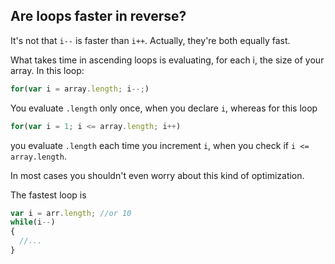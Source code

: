 ## Are loops faster in reverse?

It's not that `i--` is faster than `i++`. Actually, they're both equally fast.

What takes time in ascending loops is evaluating, for each i, the size of your array. In this loop:

```js
for(var i = array.length; i--;)
```
You evaluate `.length` only once, when you declare `i`, whereas for this loop

```js
for(var i = 1; i <= array.length; i++)
```
you evaluate `.length` each time you increment `i`, when you check if `i <= array.length`.

In most cases you shouldn't even worry about this kind of optimization.

The fastest loop is
```js
var i = arr.length; //or 10
while(i--)
{
  //...
}
```
